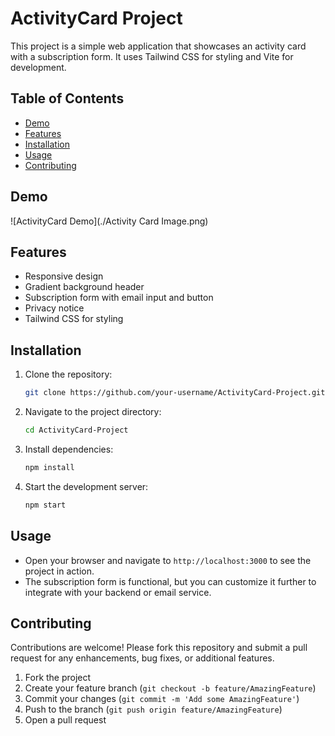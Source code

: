 
# ActivityCard Project

This project is a simple web application that showcases an activity card with a subscription form. It uses Tailwind CSS for styling and Vite for development.

## Table of Contents

- [Demo](#demo)
- [Features](#features)
- [Installation](#installation)
- [Usage](#usage)
- [Contributing](#contributing)

## Demo

![ActivityCard Demo](./Activity Card Image.png)

## Features

- Responsive design
- Gradient background header
- Subscription form with email input and button
- Privacy notice
- Tailwind CSS for styling

## Installation

1. Clone the repository:

    ```bash
    git clone https://github.com/your-username/ActivityCard-Project.git
    ```

2. Navigate to the project directory:

    ```bash
    cd ActivityCard-Project
    ```

3. Install dependencies:

    ```bash
    npm install
    ```

4. Start the development server:

    ```bash
    npm start
    ```

## Usage

- Open your browser and navigate to `http://localhost:3000` to see the project in action.
- The subscription form is functional, but you can customize it further to integrate with your backend or email service.

## Contributing

Contributions are welcome! Please fork this repository and submit a pull request for any enhancements, bug fixes, or additional features.

1. Fork the project
2. Create your feature branch (`git checkout -b feature/AmazingFeature`)
3. Commit your changes (`git commit -m 'Add some AmazingFeature'`)
4. Push to the branch (`git push origin feature/AmazingFeature`)
5. Open a pull request
